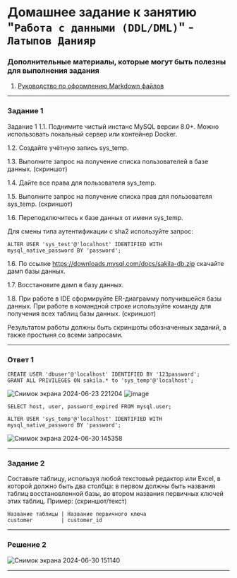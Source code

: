 # Домашнее задание к занятию "`Работа с данными (DDL/DML)`" - `Латыпов Данияр`

   
### Дополнительные материалы, которые могут быть полезны для выполнения задания

1. [Руководство по оформлению Markdown файлов](https://gist.github.com/Jekins/2bf2d0638163f1294637#Code)

---

### Задание 1  

Задание 1
1.1. Поднимите чистый инстанс MySQL версии 8.0+. Можно использовать локальный сервер или контейнер Docker.

1.2. Создайте учётную запись sys_temp.

1.3. Выполните запрос на получение списка пользователей в базе данных. (скриншот)

1.4. Дайте все права для пользователя sys_temp.

1.5. Выполните запрос на получение списка прав для пользователя sys_temp. (скриншот)

1.6. Переподключитесь к базе данных от имени sys_temp.

Для смены типа аутентификации с sha2 используйте запрос:

```
ALTER USER 'sys_test'@'localhost' IDENTIFIED WITH mysql_native_password BY 'password';
```

1.6. По ссылке https://downloads.mysql.com/docs/sakila-db.zip скачайте дамп базы данных.

1.7. Восстановите дамп в базу данных.

1.8. При работе в IDE сформируйте ER-диаграмму получившейся базы данных. При работе в командной строке используйте команду для получения всех таблиц базы данных. (скриншот)

Результатом работы должны быть скриншоты обозначенных заданий, а также простыня со всеми запросами.

---

### Ответ 1

```
CREATE USER 'dbuser'@'localhost' IDENTIFIED BY '123password';
GRANT ALL PRIVILEGES ON sakila.* to 'sys_temp'@'localhost';
```

![Снимок экрана 2024-06-23 221204](https://github.com/ka3-14bara/12-02-sdb/assets/142439642/ec8120dc-a473-493b-86b7-318e652f31be)
![image](https://github.com/ka3-14bara/12-02-sdb/assets/142439642/19749a5c-b5f2-4c65-802b-d569538f2808)

```
SELECT host, user, password_expired FROM mysql.user;
```

```
ALTER USER 'sys_temp'@'localhost' IDENTIFIED WITH mysql_native_password BY 'password';
```

![Снимок экрана 2024-06-30 145358](https://github.com/ka3-14bara/12-02-sdb/assets/142439642/da38190a-178d-4852-96d4-1f96ede9d2bf)

---

### Задание 2 

Составьте таблицу, используя любой текстовый редактор или Excel, в которой должно быть два столбца: в первом должны быть названия таблиц восстановленной базы, во втором названия первичных ключей этих таблиц. Пример: (скриншот/текст)

```
Название таблицы | Название первичного ключа
customer         | customer_id
```

---
### Решение 2

![Снимок экрана 2024-06-30 151140](https://github.com/ka3-14bara/12-02-sdb/assets/142439642/5b0f9e2b-dd03-421f-a59b-25ace81f65e8)


---

